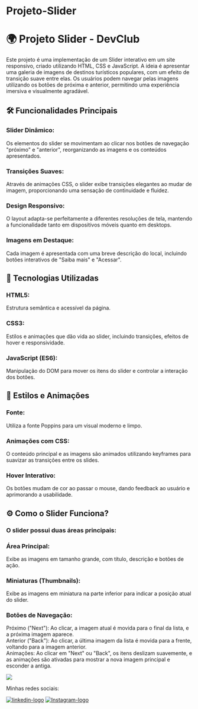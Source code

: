 # Projeto-Slider

<h1>🌍 Projeto Slider - DevClub </h1>
Este projeto é uma implementação de um Slider interativo em um site responsivo, criado utilizando HTML, CSS e JavaScript. A ideia é apresentar uma galeria de imagens de destinos turísticos populares, com um efeito de transição suave entre elas. Os usuários podem navegar pelas imagens utilizando os botões de próxima e anterior, permitindo uma experiência imersiva e visualmente agradável.

<h2>🛠 Funcionalidades Principais </h2>
<h3>Slider Dinâmico: </h3> Os elementos do slider se movimentam ao clicar nos botões de navegação "próximo" e "anterior", reorganizando as imagens e os conteúdos apresentados.
<h3>Transições Suaves: </h3> Através de animações CSS, o slider exibe transições elegantes ao mudar de imagem, proporcionando uma sensação de continuidade e fluidez.
<h3>Design Responsivo: </h3> O layout adapta-se perfeitamente a diferentes resoluções de tela, mantendo a funcionalidade tanto em dispositivos móveis quanto em desktops.
<h3>Imagens em Destaque: </h3> Cada imagem é apresentada com uma breve descrição do local, incluindo botões interativos de "Saiba mais" e "Acessar".

<h2>🔧 Tecnologias Utilizadas </h2>
<h3>HTML5: </h3> Estrutura semântica e acessível da página.
<h3>CSS3: </h3> Estilos e animações que dão vida ao slider, incluindo transições, efeitos de hover e responsividade.
<h3>JavaScript (ES6): </h3> Manipulação do DOM para mover os itens do slider e controlar a interação dos botões.

<h2>🎨 Estilos e Animações </h2>
<h3>Fonte: </h3> Utiliza a fonte Poppins para um visual moderno e limpo.
<h3>Animações com CSS: </h3> O conteúdo principal e as imagens são animados utilizando keyframes para suavizar as transições entre os slides.
<h3>Hover Interativo: </h3> Os botões mudam de cor ao passar o mouse, dando feedback ao usuário e aprimorando a usabilidade.

<h2>⚙️ Como o Slider Funciona? </h2>
<h3>O slider possui duas áreas principais: </h3>

<h3>Área Principal: </h3> Exibe as imagens em tamanho grande, com título, descrição e botões de ação.
<h3>Miniaturas (Thumbnails): </h3> Exibe as imagens em miniatura na parte inferior para indicar a posição atual do slider.
<h3>Botões de Navegação: </h3>

Próximo ("Next"): Ao clicar, a imagem atual é movida para o final da lista, e a próxima imagem aparece. <br>
Anterior ("Back"): Ao clicar, a última imagem da lista é movida para a frente, voltando para a imagem anterior. <br>
Animações: Ao clicar em "Next" ou "Back", os itens deslizam suavemente, e as animações são ativadas para mostrar a nova imagem principal e esconder a antiga.

<image src="assets/site.jpg" > </image>

<p>Minhas redes sociais:</p>
<a href="https://www.linkedin.com/in/murilo-tavares-7b3bbb304/"> <img src="https://img.shields.io/badge/LinkedIn-0077B5?style=for-the-badge&logo=linkedin&logoColor=white" alt="linkedin-logo"></a>
<a href="https://www.instagram.com/murilo__tt/"> <img src="https://img.shields.io/badge/Instagram-E4405F?style=for-the-badge&logo=instagram&logoColor=white" alt="Instagram-logo"></a>

